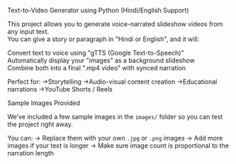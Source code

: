  Text-to-Video Generator using Python (Hindi/English Support)

This project allows you to generate voice-narrated slideshow videos from any input text.  
You can give a story or paragraph in "Hindi or English", and it will:

 Convert text to voice using "gTTS (Google Text-to-Speech)"  
 Automatically display your "images" as a background slideshow  
 Combine both into a final ".mp4 video" with synced narration

Perfect for:
 ->Storytelling
 ->Audio-visual content creation
 ->Educational narrations
 ->YouTube Shorts / Reels

  Sample Images Provided

We’ve included a few sample images in the `images/` folder so you can test the project right away.

You can:
-> Replace them with your own `.jpg` or `.png` images
-> Add more images if your text is longer
-> Make sure image count is proportional to the narration length



